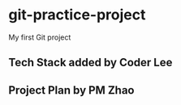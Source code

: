 # git-practice-project
My first Git project
## Tech Stack added by Coder Lee
## Project Plan by PM Zhao
